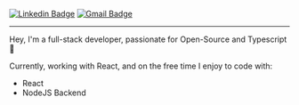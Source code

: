 [![Linkedin Badge](https://img.shields.io/badge/Alan%20Oliveira-6633cc?style=flat-square&logo=Linkedin&logoColor=white&color=30313f&link=https://www.linkedin.com/in/alan-nicolas-de-oliveira-16b056b2/)](https://www.linkedin.com/in/alan-nicolas-de-oliveira-16b056b2/)
[![Gmail Badge](https://img.shields.io/badge/-allan_net@live.com-6633cc?style=flat-square&logo=Gmail&color=30313f&logoColor=white&link=mailto:allan_net@live.com)](mailto:allan_net@live.com)

<hr />

Hey, I'm a full-stack developer, passionate for Open-Source and Typescript 💙

Currently, working with React, and on the free time I enjoy to code with:
* React
* NodeJS Backend
